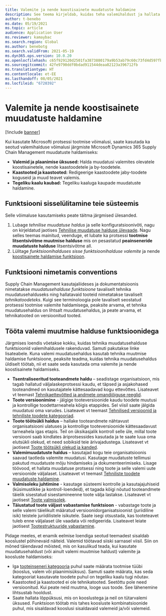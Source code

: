 ```yaml
---
title: Valemite ja nende koostisainete muudatuste haldamine
description: See teema kirjeldab, kuidas teha valemihaldust ja hallata tootmise koondandmete töötlemise muudatusi.
author: t-benebo
ms.date: 05/19/2021
ms.topic: article
audience: Application User
ms.reviewer: kamaybac
ms.search.region: Global
ms.author: benebotg
ms.search.validFrom: 2021-05-19
ms.dyn365.ops.version: 10.0.20
ms.openlocfilehash: c65f929120d2501fa3873880179a9b53ab79c60c73fd4d597fb6151b1c5bb2b9
ms.sourcegitcommit: 42fe9790ddf0bdad911544deaa82123a396712fb
ms.translationtype: HT
ms.contentlocale: et-EE
ms.lasthandoff: 08/05/2021
ms.locfileid: "6720392"
---
```

# <a name="manage-changes-in-formulas-and-their-ingredients"></a>Valemite ja nende koostisainete muudatuste haldamine

[!include [banner](../includes/banner.md)]

Kui kasutate Microsofti protsessi tootmise võimalusi, saate kasutada ka seotud valemihalduse võimalusi järgmiste Microsoft Dynamics 365 Supply Chain Management muudatuste haldamiseks:

- **Valemid ja plaanimise üksused:** Halda muudatusi valemites olevatele koostisainetele, nende kaastoodetele ja by-toodetele.
- **Kaastooted ja kaastooted:** Redigeerige kaastoodete jaby-toodete koguseid ja muud teavet valemis.
- **Tegeliku kaalu kaubad:** Tegeliku kaaluga kaupade muudatuste haldamine.

## <a name="turn-on-this-feature-in-your-system"></a>Funktsiooni sisselülitamine teie süsteemis

Selle võimaluse kasutamiseks peate täitma järgmised ülesanded.

1. Lubage *tehnilise muudatuse haldus* ja selle konfiguratsioonivõti, nagu on kirjeldatud jaotises [Tehnilise muudatuse halduse ülevaade](product-engineering-overview.md). Nagu selles teemas mainitud, veenduge, et lubate ka protsessi **tootmise litsentsivõtme muutmise halduse** mis on pesastatud **peainseneride muudatuste halduse** litsentsivõtme all.
1. Lülitage *funktsioonihalduses sisse funktsioonihalduse valemite* ja nende [koostisainete haldamise funktsioon](../../fin-ops-core/fin-ops/get-started/feature-management/feature-management-overview.md).

## <a name="feature-naming-conventions"></a>Funktsiooni nimetamis conventions

Supply Chain Management kasutajaliideses ja dokumentatsioonis nimetatakse *muudatusehalduse funktsioone* tavaliselt tehnika muudatusehalduseks ning hallatavaid tooteid nimetatakse tavaliselt *tehnikatoodeteks*. Kuigi see terminoloogia pole tavaliselt seostatud protsessi tootmise valemite haldamisega, peaksite arvama, et tehnika muudatusehaldus on lihtsalt muudatusehaldus, ja peate arvama, et tehnikatooted on versioonitud tooted.

## <a name="work-with-formula-change-management-features"></a>Tööta valemi muutmise halduse funktsioonidega

Järgmises loendis võetakse kokku, kuidas tehnika muudatusehalduse funktsioonid valemihaldusele rakenduvad. Samuti pakutakse linke lisateabele. Kuna valemi muudatusehaldus kasutab tehnika muutmise haldamise funktsioone, peaksite teadma, kuidas tehnika muudatusehaldus üldiselt töötab, nii et saate seda kasutada oma valemite ja nende koostisainete haldamiseks.

- **Tsentraliseeritud tooteandmete haldu** – seadistage organisatsioon, mis tagab hallatud väljalaskeprotsessi kaudu, et täpsed ja asjakohased tooteandmed on kasutajatele kättesaadavad kogu ettevõttes. Lisateavet vt teemast [Tehnikaettevõtted ja andmete omandiõiguse reeglid](engineering-org-data-ownership-rules.md).
- **Toote versioonimine** - jälgige tooteversioonide kaudu toodete muutusi ja kontrollige toodettarneahela kõigis etappides. Sel viisil saate jälgida muudatusi oma varudes. Lisateavet vt teemast [Tehnilised versioonid ja tehniliste toodete kategooriad](engineering-versions-product-category.md).
- **Toote töötsükli haldus** – hallake tooteandmete nähtavust organisatsiooni ulatuses ja kontrollige tooteversioonide kättesaadavust tarneahela igas etapis. Teil on üksikasjalik kontroll selle üle, millal toote versiooni saab kindlates äriprotsessides kasutada ja te saate luua oma elutsükli olekud, et need sobiksid teie ärivajadustega. Lisateavet vt jaotisest [Toote töötsükli olekud ja kanded](product-lifecycle-state-transactions.md).
- **Valemimuudatuste haldus** – kasutajad kogu teie organisatsioonis saavad taotleda valemite muudatusi. Kasutage muudatuste tellimusi pakutud muudatuste mõju hindamiseks ja dokumenteerimiseks. Lisage töövood, et hallata muudatuse protsessi ning toote ja selle valemi uute versioonide väljalaset. Lisateavet vt teemast [Tehniliste toodete muudatuste haldamine](engineering-change-management.md).
- **Valmisoleku juhtimine** - kasutage süsteemi kontrolle ja kasutajajuhiseid (küsimustikke ja kontroll-loendeid), et tagada kõigi nõutud tooteandmete täielik sisestatud sisestamineenne toote välja lastakse. Lisateavet vt jaotisest [Toote valmisolek](product-readiness.md).
- **Täiustatud toote väljast vabastamise funktsioon** - vabastage toote ja selle valemi täielikult määratud versioonidorganisatsioonist (juriidiline isik) teistele juriidilistele isikutele. Saate isegi otsustada, kas tooteteavet tuleb enne väljalaset üle vaadata või redigeerida. Lisateavet leiate jaotisest [Tootestruktuuride vabastamine](release-product-structure.md).

Pidage meeles, et enamik eelmise loendiga seotud teemadest sisaldab kooslustel põhinevaid näiteid. Valemid töötavad siiski sarnasel viisil. Siin on mõned täiendavad mõisted, mis on kasulikud teada, kui kasutate muudatusehaldust (või ainult valemi muutmise haldust) valemite ja koosluste haldamiseks:

- Iga [tooteinseneri kategooria](engineering-versions-product-category.md) puhul saate määrata tootmise tüübi (kooslus, valem või plaanimisüksus). Samuti saate määrata, kas seda kategooriat kasutavate toodete puhul on tegeliku kaalu tugi nõutav.
- Kaastooted ja kaastooted ei ole tehnikatooted. Seetõttu pole need versioonitud. Kui peate neid muutma, looge uus toode. See lähenemine lihtsustab hooldust.
- Saate hallata lõppüksusi, mis on kooslustega ja neil on tütarvalemi üksused. Funktsioon töötab mis tahes koosluste kombinatsioonide puhul, mis sisaldavad kooslusi sisaldavaid valemeid ja/või valemeid.
